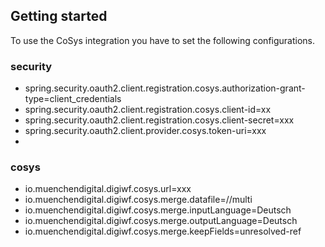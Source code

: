 ## Getting started

To use the CoSys integration you have to set the following configurations.

### security

- spring.security.oauth2.client.registration.cosys.authorization-grant-type=client_credentials
- spring.security.oauth2.client.registration.cosys.client-id=xx
- spring.security.oauth2.client.registration.cosys.client-secret=xxx
- spring.security.oauth2.client.provider.cosys.token-uri=xxx
-

### cosys

- io.muenchendigital.digiwf.cosys.url=xxx
- io.muenchendigital.digiwf.cosys.merge.datafile=//multi
- io.muenchendigital.digiwf.cosys.merge.inputLanguage=Deutsch
- io.muenchendigital.digiwf.cosys.merge.outputLanguage=Deutsch
- io.muenchendigital.digiwf.cosys.merge.keepFields=unresolved-ref